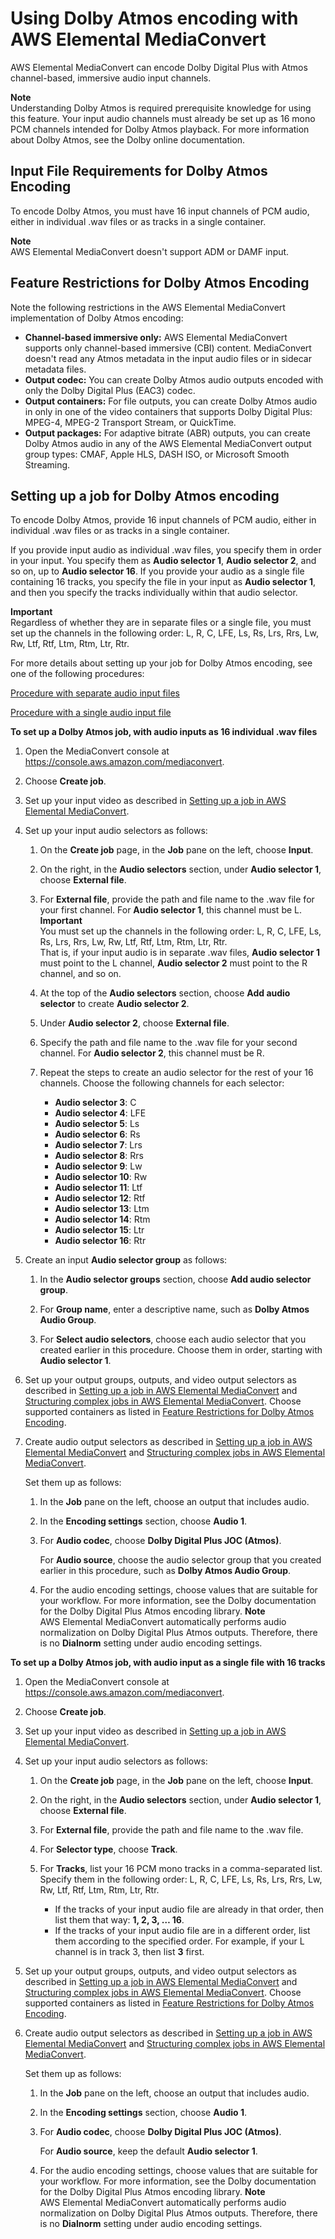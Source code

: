 # Using Dolby Atmos encoding with AWS Elemental MediaConvert<a name="using-dolby-atmos-encoding"></a>

AWS Elemental MediaConvert can encode Dolby Digital Plus with Atmos channel\-based, immersive audio input channels\.

**Note**  
Understanding Dolby Atmos is required prerequisite knowledge for using this feature\. Your input audio channels must already be set up as 16 mono PCM channels intended for Dolby Atmos playback\. For more information about Dolby Atmos, see the Dolby online documentation\.

## Input File Requirements for Dolby Atmos Encoding<a name="input-file-requirements-for-dolby-atmos-encoding"></a>

 To encode Dolby Atmos, you must have 16 input channels of PCM audio, either in individual \.wav files or as tracks in a single container\.

**Note**  
AWS Elemental MediaConvert doesn't support ADM or DAMF input\.

## Feature Restrictions for Dolby Atmos Encoding<a name="feature-restrictions-for-dolby-atmos-encoding"></a>

Note the following restrictions in the AWS Elemental MediaConvert implementation of Dolby Atmos encoding:
+ **Channel\-based immersive only:** AWS Elemental MediaConvert supports only channel\-based immersive \(CBI\) content\. MediaConvert doesn't read any Atmos metadata in the input audio files or in sidecar metadata files\. 
+ **Output codec:** You can create Dolby Atmos audio outputs encoded with only the Dolby Digital Plus \(EAC3\) codec\.
+ **Output containers:** For file outputs, you can create Dolby Atmos audio in only in one of the video containers that supports Dolby Digital Plus: MPEG\-4, MPEG\-2 Transport Stream, or QuickTime\.
+ **Output packages:** For adaptive bitrate \(ABR\) outputs, you can create Dolby Atmos audio in any of the AWS Elemental MediaConvert output group types: CMAF, Apple HLS, DASH ISO, or Microsoft Smooth Streaming\.

## Setting up a job for Dolby Atmos encoding<a name="setting-up-a-job-for-dolby-atmos-encoding"></a>

To encode Dolby Atmos, provide 16 input channels of PCM audio, either in individual \.wav files or as tracks in a single container\.

If you provide input audio as individual \.wav files, you specify them in order in your input\. You specify them as **Audio selector 1**, **Audio selector 2**, and so on, up to **Audio selector 16**\. If you provide your audio as a single file containing 16 tracks, you specify the file in your input as **Audio selector 1**, and then you specify the tracks individually within that audio selector\. 

**Important**  
Regardless of whether they are in separate files or a single file, you must set up the channels in the following order: L, R, C, LFE, Ls, Rs, Lrs, Rrs, Lw, Rw, Ltf, Rtf, Ltm, Rtm, Ltr, Rtr\.

For more details about setting up your job for Dolby Atmos encoding, see one of the following procedures:

[Procedure with separate audio input files](#proc-atmos-separate-input-files)

[Procedure with a single audio input file](#proc-atmos-single-input-file)

**To set up a Dolby Atmos job, with audio inputs as 16 individual \.wav files**<a name="proc-atmos-separate-input-files"></a>

1. Open the MediaConvert console at [https://console\.aws\.amazon\.com/mediaconvert](https://console.aws.amazon.com/mediaconvert)\.

1. Choose **Create job**\.

1. Set up your input video as described in [Setting up a job in AWS Elemental MediaConvert](setting-up-a-job.md)\.

1. Set up your input audio selectors as follows:

   1. On the **Create job** page, in the **Job** pane on the left, choose **Input**\.

   1. On the right, in the **Audio selectors** section, under **Audio selector 1**, choose **External file**\.

   1. For **External file**, provide the path and file name to the \.wav file for your first channel\. For **Audio selector 1**, this channel must be L\. 
**Important**  
You must set up the channels in the following order: L, R, C, LFE, Ls, Rs, Lrs, Rrs, Lw, Rw, Ltf, Rtf, Ltm, Rtm, Ltr, Rtr\.   
That is, if your input audio is in separate \.wav files, **Audio selector 1** must point to the L channel, **Audio selector 2** must point to the R channel, and so on\.

   1. At the top of the **Audio selectors** section, choose **Add audio selector** to create **Audio selector 2**\.

   1. Under **Audio selector 2**, choose **External file**\.

   1. Specify the path and file name to the \.wav file for your second channel\. For **Audio selector 2**, this channel must be R\.

   1. Repeat the steps to create an audio selector for the rest of your 16 channels\. Choose the following channels for each selector:
      + **Audio selector 3**: C
      + **Audio selector 4**: LFE
      + **Audio selector 5**: Ls
      + **Audio selector 6**: Rs
      + **Audio selector 7**: Lrs
      + **Audio selector 8**: Rrs
      + **Audio selector 9**: Lw
      + **Audio selector 10**: Rw
      + **Audio selector 11**: Ltf
      + **Audio selector 12**: Rtf
      + **Audio selector 13**: Ltm
      + **Audio selector 14**: Rtm
      + **Audio selector 15**: Ltr
      + **Audio selector 16**: Rtr

1. Create an input **Audio selector group** as follows:

   1. In the **Audio selector groups** section, choose **Add audio selector group**\.

   1. For **Group name**, enter a descriptive name, such as **Dolby Atmos Audio Group**\.

   1. For **Select audio selectors**, choose each audio selector that you created earlier in this procedure\. Choose them in order, starting with **Audio selector 1**\.

1. Set up your output groups, outputs, and video output selectors as described in [Setting up a job in AWS Elemental MediaConvert](setting-up-a-job.md) and [Structuring complex jobs in AWS Elemental MediaConvert](structuring-complex-jobs.md)\. Choose supported containers as listed in [Feature Restrictions for Dolby Atmos Encoding](#feature-restrictions-for-dolby-atmos-encoding)\.

1. Create audio output selectors as described in [Setting up a job in AWS Elemental MediaConvert](setting-up-a-job.md) and [Structuring complex jobs in AWS Elemental MediaConvert](structuring-complex-jobs.md)\.

   Set them up as follows:

   1. In the **Job** pane on the left, choose an output that includes audio\.

   1. In the **Encoding settings** section, choose **Audio 1**\.

   1. For **Audio codec**, choose **Dolby Digital Plus JOC \(Atmos\)**\.

      For **Audio source**, choose the audio selector group that you created earlier in this procedure, such as **Dolby Atmos Audio Group**\.

   1. For the audio encoding settings, choose values that are suitable for your workflow\. For more information, see the Dolby documentation for the Dolby Digital Plus Atmos encoding library\.
**Note**  
AWS Elemental MediaConvert automatically performs audio normalization on Dolby Digital Plus Atmos outputs\. Therefore, there is no **Dialnorm** setting under audio encoding settings\.

**To set up a Dolby Atmos job, with audio input as a single file with 16 tracks**<a name="proc-atmos-single-input-file"></a>

1. Open the MediaConvert console at [https://console\.aws\.amazon\.com/mediaconvert](https://console.aws.amazon.com/mediaconvert)\.

1. Choose **Create job**\.

1. Set up your input video as described in [Setting up a job in AWS Elemental MediaConvert](setting-up-a-job.md)\.

1. Set up your input audio selectors as follows:

   1. On the **Create job** page, in the **Job** pane on the left, choose **Input**\.

   1. On the right, in the **Audio selectors** section, under **Audio selector 1**, choose **External file**\.

   1. For **External file**, provide the path and file name to the \.wav file\. 

   1. For **Selector type**, choose **Track**\.

   1. For **Tracks**, list your 16 PCM mono tracks in a comma\-separated list\. Specify them in the following order: L, R, C, LFE, Ls, Rs, Lrs, Rrs, Lw, Rw, Ltf, Rtf, Ltm, Rtm, Ltr, Rtr\.
      + If the tracks of your input audio file are already in that order, then list them that way: **1, 2, 3, … 16**\. 
      + If the tracks of your input audio file are in a different order, list them according to the specified order\. For example, if your L channel is in track 3, then list **3** first\.

1. Set up your output groups, outputs, and video output selectors as described in [Setting up a job in AWS Elemental MediaConvert](setting-up-a-job.md) and [Structuring complex jobs in AWS Elemental MediaConvert](structuring-complex-jobs.md)\. Choose supported containers as listed in [Feature Restrictions for Dolby Atmos Encoding](#feature-restrictions-for-dolby-atmos-encoding)\.

1. Create audio output selectors as described in [Setting up a job in AWS Elemental MediaConvert](setting-up-a-job.md) and [Structuring complex jobs in AWS Elemental MediaConvert](structuring-complex-jobs.md)\.

   Set them up as follows:

   1. In the **Job** pane on the left, choose an output that includes audio\.

   1. In the **Encoding settings** section, choose **Audio 1**\.

   1. For **Audio codec**, choose **Dolby Digital Plus JOC \(Atmos\)**\.

      For **Audio source**, keep the default **Audio selector 1**\.

   1. For the audio encoding settings, choose values that are suitable for your workflow\. For more information, see the Dolby documentation for the Dolby Digital Plus Atmos encoding library\.
**Note**  
AWS Elemental MediaConvert automatically performs audio normalization on Dolby Digital Plus Atmos outputs\. Therefore, there is no **Dialnorm** setting under audio encoding settings\.
